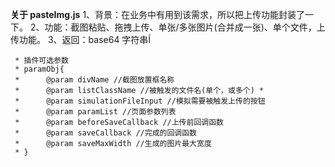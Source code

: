 **关于 pasteImg.js**
1、背景：在业务中有用到该需求，所以把上传功能封装了一下。
2、功能：截图粘贴、拖拽上传、单张/多张图片(合并成一张)、单个文件，上传功能。
3、返回：base64 字符串Í


```
 * 插件可选参数
 * paramObj{
 *      @param divName //截图放置框名称
 *      @param listClassName //被触发的文件名(单个，或多个) * 
 *      @param simulationFileInput //模拟需要被触发上传的按钮 
 *      @param paramList //页面参数列表
 *      @param beforeSaveCallback //上传前回调函数
 *      @param saveCallback //完成的回调函数
 *      @param saveMaxWidth //生成的图片最大宽度
 * }
```
